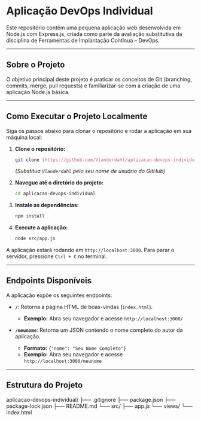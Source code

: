 # Aplicação DevOps Individual

Este repositório contém uma pequena aplicação web desenvolvida em Node.js com Express.js, criada como parte da avaliação substitutiva da disciplina de Ferramentas de Implantação Contínua – DevOps.

---

## Sobre o Projeto

O objetivo principal deste projeto é praticar os conceitos de Git (branching, commits, merge, pull requests) e familiarizar-se com a criação de uma aplicação Node.js básica.

---

## Como Executar o Projeto Localmente

Siga os passos abaixo para clonar o repositório e rodar a aplicação em sua máquina local:

1.  **Clone o repositório:**
    ```bash
    git clone [https://github.com/Vlanderdahl/aplicacao-devops-individual.git](https://github.com/Vlanderdahl/aplicacao-devops-individual.git)
    ```
    *(Substitua `Vlanderdahl` pelo seu nome de usuário do GitHub)*

2.  **Navegue até o diretório do projeto:**
    ```bash
    cd aplicacao-devops-individual
    ```

3.  **Instale as dependências:**
    ```bash
    npm install
    ```

4.  **Execute a aplicação:**
    ```bash
    node src/app.js
    ```

A aplicação estará rodando em `http://localhost:3000`. Para parar o servidor, pressione `Ctrl + C` no terminal.

---

## Endpoints Disponíveis

A aplicação expõe os seguintes endpoints:

* **`/`**: Retorna a página HTML de boas-vindas (`index.html`).
    * **Exemplo:** Abra seu navegador e acesse `http://localhost:3000/`

* **`/meunome`**: Retorna um JSON contendo o nome completo do autor da aplicação.
    * **Formato:** `{"nome": "Seu Nome Completo"}`
    * **Exemplo:** Abra seu navegador e acesse `http://localhost:3000/meunome`

---

## Estrutura do Projeto

aplicacao-devops-individual/
├── .gitignore
├── package.json
├── package-lock.json
├── README.md
└── src/
├── app.js
└── views/
└── index.html